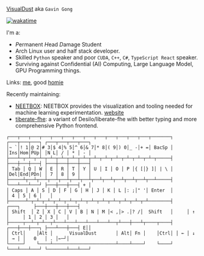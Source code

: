 [VisualDust](https://www.gong.host) aka `Gavin Gong`

[![wakatime](https://wakatime.com/badge/user/b93a26b6-8ea1-44ef-99ed-bcb6e2c732f1.svg)](https://wakatime.com/@b93a26b6-8ea1-44ef-99ed-bcb6e2c732f1)

I'm a:  
- *P*ermanent *H*ead *D*amage Student
- Arch Linux user and half stack developer.
- Skilled `Python` speaker and poor `CUDA`, `C++`, `C#`, `TypeScript React` speaker.
- Surviving against Confidential (AI) Computing, Large Language Model, GPU Programming things.

Links: [me](https://www.gong.host/), good [homie](https://550w.host/)

Recently maintaining:
- [NEETBOX](https://github.com/visualDust/neetbox): NEETBOX provides the visualization and tooling needed for machine learning experimentation. [website](neetbox.550w.host)
- [tiberate-fhe](https://github.com/visualDust/tiberate-fhe): a variant of Desilo/liberate-fhe with better typing and more comprehensive Python frontend.

```
┌───┬───┬───┬───┬───┬───┬───┬───┬───┬───┬───┬───┬───┬───────┐ ┌───┬───┬───┐ ┌───┬───┬───┬───┐
│~ `│! 1│@ 2│# 3│$ 4│% 5│^ 6│& 7│* 8│( 9│) 0│_ -│+ =│ BacSp │ │Ins│Hom│PUp│ │N L│ / │ * │ - │
├───┴─┬─┴─┬─┴─┬─┴─┬─┴─┬─┴─┬─┴─┬─┴─┬─┴─┬─┴─┬─┴─┬─┴─┬─┴─┬─────┤ ├───┼───┼───┤ ├───┼───┼───┼───┤
│ Tab │ Q │ W │ E │ R │ T │ Y │ U │ I │ O │ P │{ [│} ]│ | \ │ │Del│End│PDn│ │ 7 │ 8 │ 9 │   │
├─────┴┬──┴┬──┴┬──┴┬──┴┬──┴┬──┴┬──┴┬──┴┬──┴┬──┴┬──┴┬──┴─────┤ └───┴───┴───┘ ├───┼───┼───┤ + │
│ Caps │ A │ S │ D │ F │ G │ H │ J │ K │ L │: ;│" '│ Enter  │               │ 4 │ 5 │ 6 │   │
├──────┴─┬─┴─┬─┴─┬─┴─┬─┴─┬─┴─┬─┴─┬─┴─┬─┴─┬─┴─┬─┴─┬─┴────────┤     ┌───┐     ├───┼───┼───┼───┤
│ Shift  │ Z │ X │ C │ V │ B │ N │ M │< ,│> .│? /│  Shift   │     │ ↑ │     │ 1 │ 2 │ 3 │   │
├─────┬──┴─┬─┴──┬┴───┴───┴───┴───┴───┴──┬┴───┼───┴┬────┬────┤ ┌───┼───┼───┐ ├───┴───┼───┤ E││
│ Ctrl│    │Alt │      VisualDust       │ Alt│ Fn │    │Ctrl│ │ ← │ ↓ │ → │ │   0   │ . │←─┘│
└─────┘    └────┴───────────────────────┴────┴────┘    └────┘ └───┴───┴───┘ └───────┴───┴───┘
```

